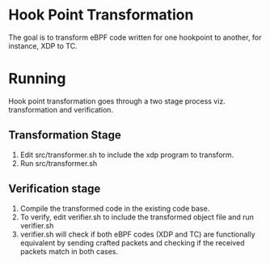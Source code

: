 # Hook Point Transformation
The goal is to transform eBPF code written for one hookpoint to another, for instance, XDP to TC.
# Running
Hook point transformation  goes through a two stage process viz. transformation and verification.

## Transformation Stage
1. Edit src/transformer.sh to include the xdp program to transform.
2. Run src/transformer.sh

## Verification stage
1. Compile the transformed code in the existing code base.
2. To verify, edit verifier.sh to include the transformed object file and run verifier.sh
3. verifier.sh will check if both eBPF codes (XDP and TC) are functionally equivalent by sending crafted packets and checking if the received packets match in both cases. 

